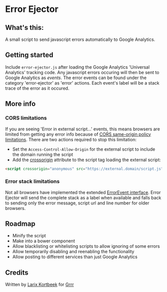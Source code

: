 # Error Ejector

## What's this:

A small script to send javascript errors automatically to Google Analytics.

## Getting started

Include `error-ejector.js` after loading the Google Analytics 'Universal Analytics' tracking code. Any javascript errors occuring will then be sent to Google Analytics as _events_. The error events can be found under the category 'error-ejector' as 'error' actions. Each event's label will be a stack trace of the error as it occured.

## More info

### CORS limitations

If you are seeing 'Error in external script...' events, this means browsers are limited from getting any error info because of [CORS same-origin policy limitations](http://stackoverflow.com/a/7778424). There are two actions required to stop this limitation:

* Set the `Access-Control-Allow-Origin` for the external script to include the domain running the script
* Add the [crossorigin](https://developer.mozilla.org/en-US/docs/Web/HTML/CORS_settings_attributes) attribute to the script tag loading the external script:

```html
<script crossorigin="anonymous" src="https://external.domain/script.js"></script>
```

### Error stack limitations

Not all browsers have implemented the extended [ErrorEvent interface](https://html.spec.whatwg.org/multipage/webappapis.html#errorevent). Error Ejector will send the complete stack as a label when available and falls back to sending only the error message, script url and line number for older browsers.

## Roadmap

* Minify the script
* Make into a bower component
* Allow blacklisting or whitelisting scripts to allow ignoring of some errors
* Allow temporarily disabling and reenabling the functionality
* Allow posting to different services than just Google Analytics

## Credits

Written by [Larix Kortbeek](https://github.com/larixk) for [Grrr](http://grrr.nl)
